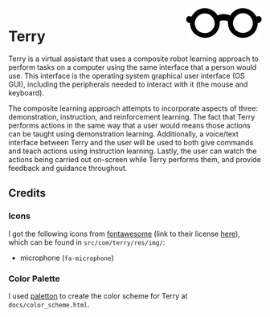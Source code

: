 <img align="right" src="https://raw.githubusercontent.com/ogallagher/terry/master/src/com/terry/res/img/terry_150.png" alt="terry glasses icon"/>

# Terry

Terry is a virtual assistant that uses a composite robot learning approach to perform tasks on a computer using the same interface that a person would use. This interface is the operating system graphical user interface (OS GUI), including the peripherals needed to interact with it (the mouse and keyboard). 

The composite learning approach attempts to incorporate aspects of three: demonstration, instruction, and reinforcement learning. The fact that Terry performs actions in the same way that a user would means those actions can be taught using demonstration learning. Additionally, a voice/text interface between Terry and the user will be used to both give commands and teach actions using instruction learning. Lastly, the user can watch the actions being carried out on-screen while Terry performs them, and provide feedback and guidance throughout.

## Credits
### Icons
I got the following icons from [fontawesome](https://fontawesome.com) (link to their license [here](https://fontawesome.com/license)), which can be found in `src/com/terry/res/img/`:

- microphone (`fa-microphone`)

### Color Palette
I used [paletton](https://paletton.com) to create the color scheme for Terry at `docs/color_scheme.html`.
